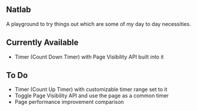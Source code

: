## Natlab

A playground to try things out which are some of my day to day necessities.

## Currently Available
* Timer (Count Down Timer) with Page Visibility API built into it

## To Do
* Timer (Count Up Timer) with customizable timer range set to it
* Toggle Page Visibility API and use the page as a common timer
* Page performance improvement comparison
